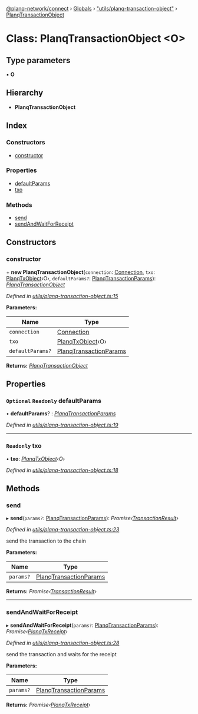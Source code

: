 [@planq-network/connect](../README.md) › [Globals](../globals.md) › ["utils/planq-transaction-object"](../modules/_utils_planq_transaction_object_.md) › [PlanqTransactionObject](_utils_planq_transaction_object_.planqtransactionobject.md)

# Class: PlanqTransactionObject <**O**>

## Type parameters

▪ **O**

## Hierarchy

* **PlanqTransactionObject**

## Index

### Constructors

* [constructor](_utils_planq_transaction_object_.planqtransactionobject.md#constructor)

### Properties

* [defaultParams](_utils_planq_transaction_object_.planqtransactionobject.md#optional-readonly-defaultparams)
* [txo](_utils_planq_transaction_object_.planqtransactionobject.md#readonly-txo)

### Methods

* [send](_utils_planq_transaction_object_.planqtransactionobject.md#send)
* [sendAndWaitForReceipt](_utils_planq_transaction_object_.planqtransactionobject.md#sendandwaitforreceipt)

## Constructors

###  constructor

\+ **new PlanqTransactionObject**(`connection`: [Connection](_connection_.connection.md), `txo`: [PlanqTxObject](../interfaces/_types_.planqtxobject.md)‹O›, `defaultParams?`: [PlanqTransactionParams](../modules/_utils_planq_transaction_object_.md#planqtransactionparams)): *[PlanqTransactionObject](_utils_planq_transaction_object_.planqtransactionobject.md)*

*Defined in [utils/planq-transaction-object.ts:15](https://github.com/planq-network/planq-sdk/blob/master/packages/sdk/connect/src/utils/planq-transaction-object.ts#L15)*

**Parameters:**

Name | Type |
------ | ------ |
`connection` | [Connection](_connection_.connection.md) |
`txo` | [PlanqTxObject](../interfaces/_types_.planqtxobject.md)‹O› |
`defaultParams?` | [PlanqTransactionParams](../modules/_utils_planq_transaction_object_.md#planqtransactionparams) |

**Returns:** *[PlanqTransactionObject](_utils_planq_transaction_object_.planqtransactionobject.md)*

## Properties

### `Optional` `Readonly` defaultParams

• **defaultParams**? : *[PlanqTransactionParams](../modules/_utils_planq_transaction_object_.md#planqtransactionparams)*

*Defined in [utils/planq-transaction-object.ts:19](https://github.com/planq-network/planq-sdk/blob/master/packages/sdk/connect/src/utils/planq-transaction-object.ts#L19)*

___

### `Readonly` txo

• **txo**: *[PlanqTxObject](../interfaces/_types_.planqtxobject.md)‹O›*

*Defined in [utils/planq-transaction-object.ts:18](https://github.com/planq-network/planq-sdk/blob/master/packages/sdk/connect/src/utils/planq-transaction-object.ts#L18)*

## Methods

###  send

▸ **send**(`params?`: [PlanqTransactionParams](../modules/_utils_planq_transaction_object_.md#planqtransactionparams)): *Promise‹[TransactionResult](_utils_tx_result_.transactionresult.md)›*

*Defined in [utils/planq-transaction-object.ts:23](https://github.com/planq-network/planq-sdk/blob/master/packages/sdk/connect/src/utils/planq-transaction-object.ts#L23)*

send the transaction to the chain

**Parameters:**

Name | Type |
------ | ------ |
`params?` | [PlanqTransactionParams](../modules/_utils_planq_transaction_object_.md#planqtransactionparams) |

**Returns:** *Promise‹[TransactionResult](_utils_tx_result_.transactionresult.md)›*

___

###  sendAndWaitForReceipt

▸ **sendAndWaitForReceipt**(`params?`: [PlanqTransactionParams](../modules/_utils_planq_transaction_object_.md#planqtransactionparams)): *Promise‹[PlanqTxReceipt](../modules/_types_.md#planqtxreceipt)›*

*Defined in [utils/planq-transaction-object.ts:28](https://github.com/planq-network/planq-sdk/blob/master/packages/sdk/connect/src/utils/planq-transaction-object.ts#L28)*

send the transaction and waits for the receipt

**Parameters:**

Name | Type |
------ | ------ |
`params?` | [PlanqTransactionParams](../modules/_utils_planq_transaction_object_.md#planqtransactionparams) |

**Returns:** *Promise‹[PlanqTxReceipt](../modules/_types_.md#planqtxreceipt)›*
